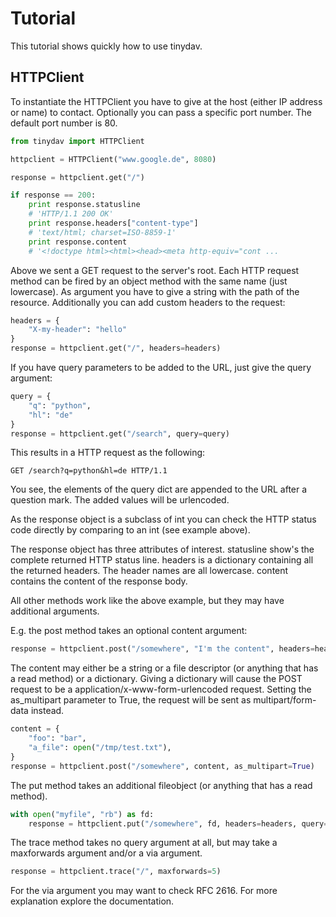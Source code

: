 # Tutorial

This tutorial shows quickly how to use tinydav.

## HTTPClient

To instantiate the HTTPClient you have to give at the host (either IP address or name) to contact. Optionally you can pass a specific port number. The default port number is 80.

```python
from tinydav import HTTPClient

httpclient = HTTPClient("www.google.de", 8080)

response = httpclient.get("/")

if response == 200:
    print response.statusline
    # 'HTTP/1.1 200 OK'
    print response.headers["content-type"]
    # 'text/html; charset=ISO-8859-1'
    print response.content
    # '<!doctype html><html><head><meta http-equiv="cont ...
```

Above we sent a GET request to the server's root. Each HTTP request method can be fired by an object method with the same name (just lowercase). As argument you have to give a string with the path of the resource. Additionally you can add custom headers to the request:

```python
headers = {
    "X-my-header": "hello"
}
response = httpclient.get("/", headers=headers) 
```

If you have query parameters to be added to the URL, just give the query argument:

```python
query = {
    "q": "python",
    "hl": "de"
}
response = httpclient.get("/search", query=query)
```

This results in a HTTP request as the following:

```
GET /search?q=python&hl=de HTTP/1.1
```

You see, the elements of the query dict are appended to the URL after a question mark. The added values will be urlencoded.

As the response object is a subclass of int you can check the HTTP status code directly by comparing to an int (see example above).

The response object has three attributes of interest. statusline show's the complete returned HTTP status line. headers is a dictionary containing all the returned headers. The header names are all lowercase. content contains the content of the response body.

All other methods work like the above example, but they may have additional arguments.

E.g. the post method takes an optional content argument:

```python
response = httpclient.post("/somewhere", "I'm the content", headers=headers, query=query)
```

The content may either be a string or a file descriptor (or anything that has a read method) or a dictionary. Giving a dictionary will cause the POST request to be a application/x-www-form-urlencoded request. Setting the as_multipart parameter to True, the request will be sent as multipart/form-data instead.

```python
content = {
    "foo": "bar",
    "a_file": open("/tmp/test.txt"),
}
response = httpclient.post("/somewhere", content, as_multipart=True)
```

The put method takes an additional fileobject (or anything that has a read method).

```python
with open("myfile", "rb") as fd:
    response = httpclient.put("/somewhere", fd, headers=headers, query=query)
```

The trace method takes no query argument at all, but may take a maxforwards argument and/or a via argument.

```python
response = httpclient.trace("/", maxforwards=5)
```

For the via argument you may want to check RFC 2616. For more explanation explore the documentation.
